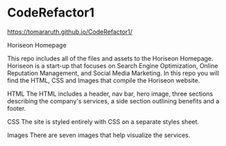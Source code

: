 # CodeRefactor1

https://tomararuth.github.io/CodeRefactor1/

Horiseon Homepage

This repo includes all of the files and assets to the Horiseon Homepage. Horiseon is a start-up that focuses on Search Engine Optimization, Online Reputation Management, and Social Media Marketing. In this repo you will find the HTML, CSS and Images that compile the Horiseon website.

HTML The HTML includes a header, nav bar, hero image, three sections describing the company's services, a side section outlining benefits and a footer.

CSS The site is styled entirely with CSS on a separate styles sheet.

Images There are seven images that help visualize the services.
